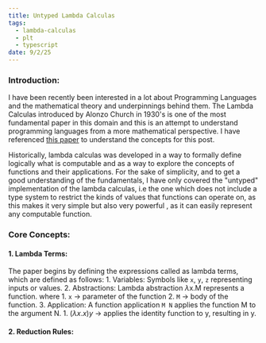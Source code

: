 ```yaml
---
title: Untyped Lambda Calculas
tags:
  - lambda-calculas
  - plt
  - typescript
date: 9/2/25
---
```

### Introduction:
I have been recently been interested in a lot about Programming Languages and the mathematical theory and underpinnings behind them. The Lambda Calculas introduced by Alonzo Church in 1930's is one of the most fundamental paper in this domain and this is an attempt to understand programming languages from a more mathematical perspective. I have referenced [this paper](https://personal.utdallas.edu/~gupta/courses/apl/lambda.pdf) to understand the concepts for this post.

Historically, lambda calculas was developed in a way to formally define logically what is computable and as a way to explore the concepts of functions and their applications. For the sake of simplicity, and to get a good understanding of the fundamentals, I have only covered the "untyped" implementation of the lambda calculas, i.e the one which does not include a type system to restrict the kinds of values that functions can operate on, as this makes it very simple but also very powerful , as it can easily represent any computable function.

### Core Concepts:

#### 1. Lambda Terms:
The paper begins by defining the expressions called as lambda terms, which are defined as follows:
	1. Variables: Symbols like `x`, `y`, `z` representing inputs or values.
	2. Abstractions: Lambda abstraction $\lambda$x.M represents a function. where 
		1. `x` -> parameter of the function
		2. `M` -> body of the function.
	3. Application: A function application `M N` applies the function M to the argument N.
		1. ($\lambda x.x)y$ -> applies the identity function to y, resulting in y.
#### 2. Reduction Rules:
